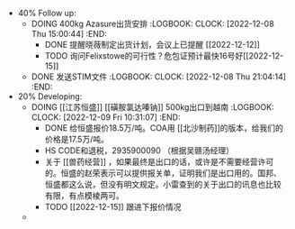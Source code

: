 - 40% Follow up:
	- DOING 400kg Azasure出货安排
	  :LOGBOOK:
	  CLOCK: [2022-12-08 Thu 15:00:44]
	  :END:
		- DONE 提醒晓薇制定出货计划，会议上已提醒 [[2022-12-12]]
		- TODO 询问Felixstowe的可行性？危包证预计最快16号好[[2022-12-15]]
	- DONE 发送STIM文件
	  :LOGBOOK:
	  CLOCK: [2022-12-08 Thu 21:04:14]
	  :END:
- 20% Developing:
	- DOING [[江苏恒盛]] [[磺胺氯达嗪钠]] 500kg出口到越南
	  :LOGBOOK:
	  CLOCK: [2022-12-09 Fri 10:31:07]
	  :END:
		- DONE 给恒盛报价18.5万/吨。COA用 [[北沙制药]]的版本，给我们的价格是17.5万/吨。
		- HS CODE和退税，2935900090 （根据吴赣汤经理）
		- 关于 [[兽药经营]] ，如果最终是出口的话，或许是不需要经营许可的。恒盛的赵荣表示可以提供报关单，证明我们是出口用的。国邦、恒盛都这么说，但没有明文规定。小雷查到的关于出口的讯息也比较有限，有点模棱两可。
		- TODO [[2022-12-15]] 跟进下报价情况
	-